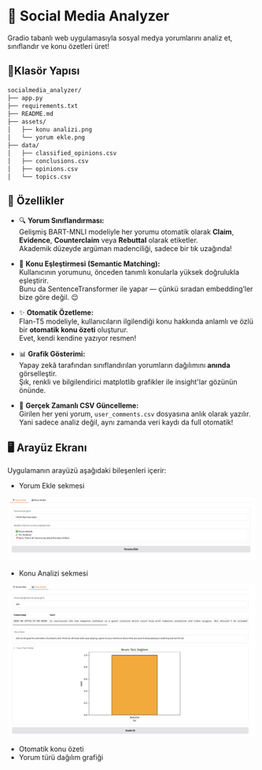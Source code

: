 # 🧠 Social Media Analyzer

Gradio tabanlı web uygulamasıyla sosyal medya yorumlarını analiz et, sınıflandır ve konu özetleri üret!

## 📂Klasör Yapısı

```
socialmedia_analyzer/
├── app.py
├── requirements.txt
├── README.md
├── assets/
│   ├── konu analizi.png
│   └── yorum ekle.png
├── data/
│   ├── classified_opinions.csv
│   ├── conclusions.csv
│   ├── opinions.csv
│   └── topics.csv
```

## 🚀 Özellikler

- 🔍 **Yorum Sınıflandırması:**  
  Gelişmiş BART-MNLI modeliyle her yorumu otomatik olarak **Claim**, **Evidence**, **Counterclaim** veya **Rebuttal** olarak etiketler.  
  Akademik düzeyde argüman madenciliği, sadece bir tık uzağında!

- 🧠 **Konu Eşleştirmesi (Semantic Matching):**  
  Kullanıcının yorumunu, önceden tanımlı konularla yüksek doğrulukla eşleştirir.  
  Bunu da SentenceTransformer ile yapar — çünkü sıradan embedding’ler bize göre değil. 😌

- ✨ **Otomatik Özetleme:**  
  Flan-T5 modeliyle, kullanıcıların ilgilendiği konu hakkında anlamlı ve özlü bir **otomatik konu özeti** oluşturur.  
  Evet, kendi kendine yazıyor resmen!

- 📊 **Grafik Gösterimi:**  
  Yapay zekâ tarafından sınıflandırılan yorumların dağılımını **anında** görselleştir.  
  Şık, renkli ve bilgilendirici matplotlib grafikler ile insight'lar gözünün önünde.

- 💾 **Gerçek Zamanlı CSV Güncelleme:**  
  Girilen her yeni yorum, `user_comments.csv` dosyasına anlık olarak yazılır.  
  Yani sadece analiz değil, aynı zamanda veri kaydı da full otomatik!


## 🖥 Arayüz Ekranı

Uygulamanın arayüzü aşağıdaki bileşenleri içerir:

- Yorum Ekle sekmesi

![Yorum Ekle Ekranı](assets/yorum-ekle.png)
- Konu Analizi sekmesi

![Konu Analizi Ekranı](assets/konu-analizi.png)

- Otomatik konu özeti
- Yorum türü dağılım grafiği


